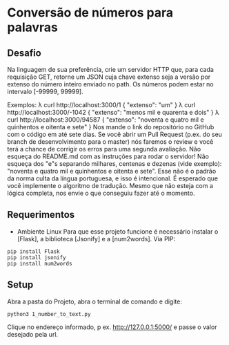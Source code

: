 # Conversão de números para palavras


## Desafio

Na linguagem de sua preferência, crie um servidor HTTP que, para cada requisição GET, retorne um JSON cuja chave extenso seja a versão por extenso do número inteiro enviado no path. Os números podem estar no intervalo [-99999, 99999].

Exemplos:
λ curl http://localhost:3000/1
{ "extenso": "um" }
λ curl http://localhost:3000/-1042
{ "extenso": "menos mil e quarenta e dois" }
λ curl http://localhost:3000/94587
{ "extenso": "noventa e quatro mil e quinhentos e oitenta e sete" }
Nos mande o link do repositório no GitHub com o código em até sete dias.
Se você abrir um Pull Request (p.ex. do seu branch de desenvolvimento para o master) nós faremos o review e você terá a chance de corrigir os erros para uma segunda avaliação.
Não esqueça do README.md com as instruções para rodar o servidor!
Não esqueça dos "e"s separando milhares, centenas e dezenas (vide exemplo): "noventa e quatro mil e quinhentos e oitenta e sete". Esse não é o padrão da norma culta da língua portuguesa, e isso é intencional.
É esperado que você implemente o algoritmo de tradução.
Mesmo que não esteja com a lógica completa, nos envie o que conseguiu fazer até o momento.


## Requerimentos

- Ambiente Linux
Para que esse projeto funcione é necessário instalar o [Flask], a biblioteca [Jsonify] e a [num2words].
Via PIP:

```console
pip install Flask
pip install jsonify
pip install num2words
```

## Setup

Abra a pasta do Projeto, abra o terminal de comando e digite:

```console
python3 1_number_to_text.py
```

Clique no endereço informado, p ex. http://127.0.0.1:5000/
e passe o valor desejado pela url.
